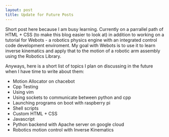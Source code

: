 ```yaml
---
layout: post
title: Update for Future Posts
---
```



Short post here because I am busy learning. Currently on a parrallel path of HTML + CSS (to make this blog easier to look at) in addition to working on a tutorial for Webots - a robotics physics engine with an integrated control code  development enviroment. My goal with Webots is to use it to learn inverse kinematics and apply that to the motion of a robotic arm assembly using the Robotics Library.

Anyways, here is a short list of topics I plan on discussing in the future when I have time to write about them:

- Motion Allocator on chacebot
- Cpp Testing
- Using vim
- Using sockets to communicate between python and cpp
- Launching programs on boot with raspberry pi
- Shell scripts
- Custom HTML + CSS
- Javascript
- Python backend with Apache server on google cloud
- Robotics motion control with Inverse Kinematics


